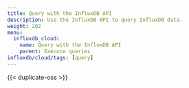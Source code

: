 ```yaml
---
title: Query with the InfluxDB API
description: Use the InfluxDB API to query InfluxDB data.
weight: 202
menu:
  influxdb_cloud:
    name: Query with the InfluxDB API
    parent: Execute queries
influxdb/cloud/tags: [query]
---
```


{{< duplicate-oss >}}
